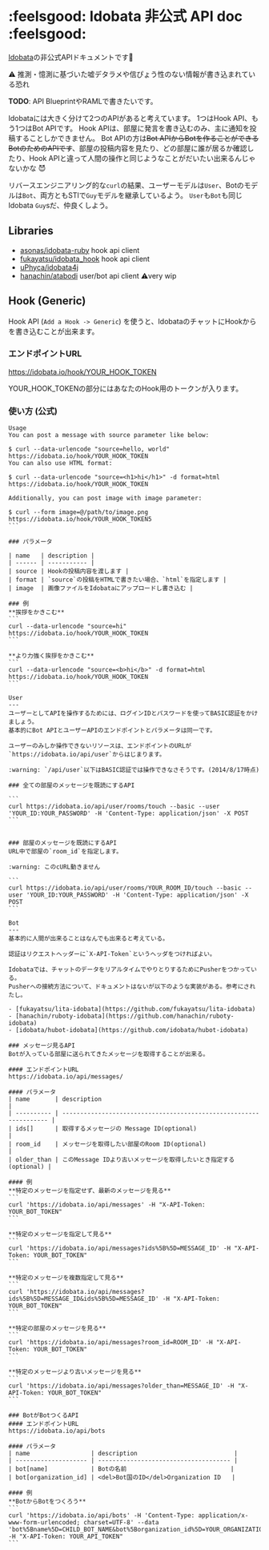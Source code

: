 :feelsgood: Idobata 非公式 API doc :feelsgood:
===============

[Idobata](https://idobata.io/)の非公式APIドキュメントです:metal:

:warning: 推測・憶測に基づいた嘘デタラメや信ぴょう性のない情報が書き込まれている恐れ

**TODO**: API BlueprintやRAMLで書きたいです。

Idobataには大きく分けて2つのAPIがあると考えています。
1つはHook API、もう1つはBot APIです。
Hook APIは、部屋に発言を書き込むのみ、主に通知を投稿することしかできません。
Bot APIの方は~~Bot APIからBotを作ることができるBotのためのAPIです~~、部屋の投稿内容を見たり、どの部屋に誰が居るか確認したり、Hook APIと違って人間の操作と同じようなことがだいたい出来るんじゃないかな :smiling_imp:

リバースエンジニアリング的な`curl`の結果、ユーザーモデルは`User`、Botのモデルは`Bot`、両方ともSTIで`Guy`モデルを継承しているよう。
`User`も`Bot`も同じIdobata `Guy`sだ、仲良くしよう。

Libraries
---
- [asonas/idobata-ruby](https://github.com/asonas/idobata-ruby) hook api client
- [fukayatsu/idobata_hook](https://github.com/fukayatsu/idobata_hook) hook api client
- [uPhyca/idobata4j](https://github.com/uPhyca/idobata4j)
- [hanachin/atabodi](https://github.com/hanachin/atabodi) user/bot api client :warning:very wip

Hook (Generic)
----
Hook API (`Add a Hook -> Generic`) を使うと、IdobataのチャットにHookからを書き込むことが出来ます。

### エンドポイントURL
https://idobata.io/hook/YOUR_HOOK_TOKEN

YOUR_HOOK_TOKENの部分にはあなたのHook用のトークンが入ります。

### 使い方 (公式)

````
Usage
You can post a message with source parameter like below:

$ curl --data-urlencode "source=hello, world" https://idobata.io/hook/YOUR_HOOK_TOKEN
You can also use HTML format:

$ curl --data-urlencode "source=<h1>hi</h1>" -d format=html https://idobata.io/hook/YOUR_HOOK_TOKEN

Additionally, you can post image with image parameter:

$ curl --form image=@/path/to/image.png https://idobata.io/hook/YOUR_HOOK_TOKEN5
```

### パラメータ

| name   | description |
| ------ | ----------- |
| source | Hookの投稿内容を渡します |
| format | `source`の投稿をHTMLで書きたい場合、`html`を指定します |
| image  | 画像ファイルをIdobataにアップロードし書き込む |

### 例
**挨拶をかきこむ**
```
curl --data-urlencode "source=hi" https://idobata.io/hook/YOUR_HOOK_TOKEN
```

**より力強く挨拶をかきこむ**
```
curl --data-urlencode "source=<b>hi</b>" -d format=html https://idobata.io/hook/YOUR_HOOK_TOKEN
```

User
---
ユーザーとしてAPIを操作するためには、ログインIDとパスワードを使ってBASIC認証をかけましょう。
基本的にBot APIとユーザーAPIのエンドポイントとパラメータは同一です。

ユーザーのみしか操作できないリソースは、エンドポイントのURLが
`https://idobata.io/api/user`からはじまります。

:warning: `/api/user`以下はBASIC認証では操作できなさそうです。(2014/8/17時点)

### 全ての部屋のメッセージを既読にするAPI

```
curl https://idobata.io/api/user/rooms/touch --basic --user 'YOUR_ID:YOUR_PASSWORD' -H 'Content-Type: application/json' -X POST
```


### 部屋のメッセージを既読にするAPI
URL中で部屋の`room_id`を指定します。

:warning: このcURL動きません

```
curl https://idobata.io/api/user/rooms/YOUR_ROOM_ID/touch --basic --user 'YOUR_ID:YOUR_PASSWORD' -H 'Content-Type: application/json' -X POST
```

Bot
---
基本的に人間が出来ることはなんでも出来ると考えている。

認証はリクエストヘッダーに`X-API-Token`というヘッダをつければよい。

Idobataでは、チャットのデータをリアルタイムでやりとりするためにPusherをつかっている。
Pusherへの接続方法について、ドキュメントはないが以下のような実装がある。参考にされたし。

- [fukayatsu/lita-idobata](https://github.com/fukayatsu/lita-idobata)
- [hanachin/ruboty-idobata](https://github.com/hanachin/ruboty-idobata)
- [idobata/hubot-idobata](https://github.com/idobata/hubot-idobata)

### メッセージ見るAPI
Botが入っている部屋に送られてきたメッセージを取得することが出来る。

#### エンドポイントURL
https://idobata.io/api/messages/

#### パラメータ
| name       | description                                                        |
| ---------- | ------------------------------------------------------------------ |
| ids[]      | 取得するメッセージの Message ID(optional)                          |
| room_id    | メッセージを取得したい部屋のRoom ID(optional)                      |
| older_than | このMessage IDより古いメッセージを取得したいとき指定する(optional) |

#### 例
**特定のメッセージを指定せず、最新のメッセージを見る**
```
curl 'https://idobata.io/api/messages' -H "X-API-Token: YOUR_BOT_TOKEN"
```

**特定のメッセージを指定して見る**
```
curl 'https://idobata.io/api/messages?ids%5B%5D=MESSAGE_ID' -H "X-API-Token: YOUR_BOT_TOKEN"
```

**特定のメッセージを複数指定して見る**
```
curl 'https://idobata.io/api/messages?ids%5B%5D=MESSAGE_ID&ids%5B%5D=MESSAGE_ID' -H "X-API-Token: YOUR_BOT_TOKEN"
```

**特定の部屋のメッセージを見る**
```
curl 'https://idobata.io/api/messages?room_id=ROOM_ID' -H "X-API-Token: YOUR_BOT_TOKEN"
```

**特定のメッセージより古いメッセージを見る**
```
curl 'https://idobata.io/api/messages?older_than=MESSAGE_ID' -H "X-API-Token: YOUR_BOT_TOKEN"
```

### BotがBotつくるAPI
#### エンドポイントURL
https://idobata.io/api/bots

#### パラメータ
| name                 | description                           |
| -------------------- | ------------------------------------- |
| bot[name]            | Botの名前                             |
| bot[organization_id] | <del>Bot国のID</del>Organization ID   |

#### 例
**BotからBotをつくろう**
```
curl 'https://idobata.io/api/bots' -H 'Content-Type: application/x-www-form-urlencoded; charset=UTF-8' --data 'bot%5Bname%5D=CHILD_BOT_NAME&bot%5Borganization_id%5D=YOUR_ORGANIZATION_ID' -H "X-API-Token: YOUR_API_TOKEN"
```
